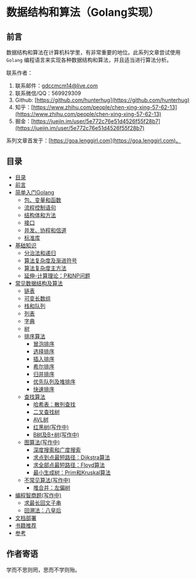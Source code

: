 # 数据结构和算法（Golang实现）

## 前言

数据结构和算法在计算机科学里，有非常重要的地位。此系列文章尝试使用 `Golang` 编程语言来实现各种数据结构和算法，并且适当进行算法分析。

联系作者：

1. 联系邮件：gdccmcm14@live.com
2. 联系微信/QQ：569929309
4. Github: [https://github.com/hunterhug](https://github.com/hunterhug)
5. 知乎：[https://www.zhihu.com/people/chen-xing-xing-57-62-13](https://www.zhihu.com/people/chen-xing-xing-57-62-13)
6. 掘金：[https://juejin.im/user/5e772c76e51d4526f55f28b7](https://juejin.im/user/5e772c76e51d4526f55f28b7)

系列文章首发于：[https://goa.lenggirl.com](https://goa.lenggirl.com)。

## 目录

* [目录](README.md)
* [前言](basic/before.md)
* [简单入门Golang](golang/README.md)
    * [包、变量和函数](golang/basic.md)
    * [流程控制语句](golang/logic.md)
    * [结构体和方法](golang/struct.md)
    * [接口](golang/interface.md)
    * [并发、协程和信道](golang/concurrent.md)
    * [标准库](golang/lib.md)
* [基础知识](basic/README.md)
    * [分治法和递归](basic/rescuvie.md)
    * [算法复杂度及渐进符号](basic/dregee.md)
    * [算法复杂度主方法](basic/master_method.md)
    * [延伸-计算理论：P和NP问题](basic/p.md)   
* [常见数据结构及算法](algorithm/README.md)
    * [链表](algorithm/link.md)
    * [可变长数组](algorithm/array_change.md)
    * [栈和队列](algorithm/stack_queues.md)
    * [列表](algorithm/list.md)
    * [字典](algorithm/dict.md)
    * [树](algorithm/tree.md)
    * [排序算法](algorithm/sort.md)
        * [冒泡排序](algorithm/sort/bubble_sort.md)
        * [选择排序](algorithm/sort/select_sort.md)
        * [插入排序](algorithm/sort/insert_sort.md)
        * [希尔排序](algorithm/sort/shell_sort.md)
        * [归并排序](algorithm/sort/merge_sort.md)
        * [优先队列及堆排序](algorithm/heaplike/heaps.md)
        * [快速排序](algorithm/sort/quick_sort.md)
    * [查找算法](algorithm/search.md)
        * [哈希表：散列查找](algorithm/search/hash_find.md)
        * [二叉查找树](algorithm/search/bs_tree.md)
        * [AVL树](algorithm/search/avl_tree.md)
        * [红黑树(写作中)](algorithm/search/rb_tree.md)
        * [B树及B+树(写作中)](algorithm/search/b_tree.md)
    * [图算法(写作中)](algorithm/graph.md)
        * [深度搜索和广度搜索](algorithm/graph/search.md)
        * [求点到点最短路径：Dijkstra算法](algorithm/graph/dijkstra.md)
        * [求全部点最短路径：Floyd算法](algorithm/graph/floyd.md)
        * [最小生成树：Prim和Kruskal算法](algorithm/graph/minicost_span_tree.md)
    * [不常见算法(写作中)](algorithm/other.md)
        * [堆合并：左偏树](algorithm/heaplike/leftist.md)
* [编程智商题(写作中)](acm/README.md)
    * [求最长回文子串](acm/mala.md)
    * [回溯法：八皇后](acm/queen.md)
* [文档部署](doc/install.md)
* [书籍推荐](doc/book.md)
* [参考](basic/refer.md)

## 作者寄语

学而不思则罔，思而不学则殆。